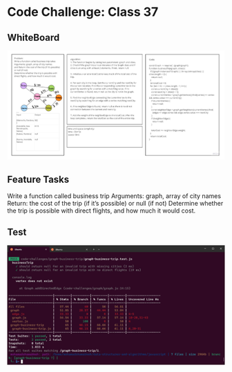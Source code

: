 # Code Challenge: Class 37

## WhiteBoard
![whiteBoard](./Untitled%20(7).jpg)


## Feature Tasks
Write a function called business trip
Arguments: graph, array of city names
Return: the cost of the trip (if it’s possible) or null (if not)
Determine whether the trip is possible with direct flights, and how much it would cost.

## Test

![test](./test37code.jpg)
